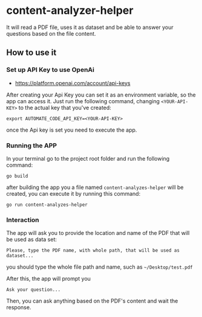 # content-analyzer-helper
It will read a PDF file, uses it as dataset and be able to answer your questions based on the file content.

## How to use it

### Set up API Key to use OpenAi
- https://platform.openai.com/account/api-keys
 
 After creating your Api Key you can set it as an environment variable, so the app can access it. Just run the following command, changing `<YOUR-API-KEY>` to the actual key that you've created:

    export AUTOMATE_CODE_API_KEY=<YOUR-API-KEY>

 once the Api key is set you need to execute the app.

 ### Running the APP
In your terminal go to the project root folder and run the following command:

    go build

after building the app you a file named `content-analyzes-helper` will be created, you can execute it by running this command:

    go run content-analyzes-helper

### Interaction
The app will ask you to provide the location and name of the PDF that will be used as data set:

    Please, type the PDF name, with whole path, that will be used as dataset...

you should type the whole file path and name, such as `~/Desktop/test.pdf`

After this, the app will prompt you

    Ask your question...
    
Then, you can ask anything based on the PDF's content and wait the response.    